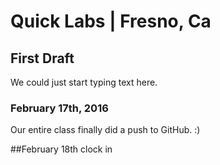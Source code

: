 # Quick Labs | Fresno, Ca
## First Draft 
<p> We could just start typing text here. </p>

### February 17th, 2016
<p> Our entire class finally did a push to GitHub. :)</p>

##February 18th clock in